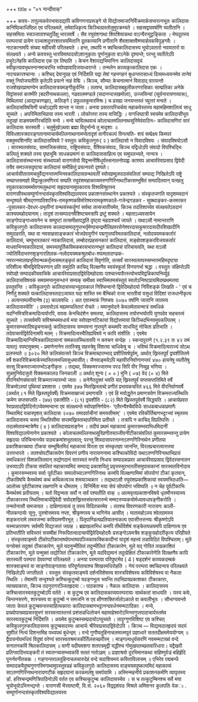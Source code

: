 +++
title = "०१ नान्दीवाक्"

+++
कवय- 
तत्तुल्यकवेरभावादद्यापि कविगणनाप्रसङ्गे यो विद्योत्तमाजानिर्विक्रमार्कसभारत्नभूतः कालिदासः कनिष्ठिकाधिष्ठित एव परिलक्ष्यते, तमेवाधिकृत्य किञ्चित्प्रस्तोतुमुपक्रम्यते । सहस्रद्वयवर्षाणि व्यतीतानि । सहस्रमिताः स्सञ्जाताश्चतुर्दिक्षु भारतवर्षे । सैव रघुवंशगाथा शिवशिवाकथा वाऽन्यैरप्युट्टङ्किता । मेघदूतस्य परम्परायां प्रायेण पञ्चाशदुत्तरशतत्रयमितानि दूतकाव्यानि प्रणीतानि शैवशाक्तवैष्णवार्हतकविपुङ्गवैः । नाटकानामपि संख्या महीयसी परिलक्ष्यते । हन्त, तथापि न क्वचित्कालिदासस्य भूयोऽवतारो नवावतारो वा संलक्ष्यते । अन्ये कवयस्तु भारविमाघादयोंऽशानुकृताः पूर्णानुकृता वाऽनेके दृश्यन्ते; परन्तु व्यतीतेऽपि प्रचुरेऽनेहसि कालिदास एक एव तिष्ठति । 
केचन वैशारद्यभिमानिनः कालिदासद्वयं स्वीकृत्यावभृथस्नानमाचरन्ति स्वोपज्ञवादिजयाध्वरान्ते । तन्मतेन काव्यकृत्कालिदास एकः । नाट्यकारश्चान्यः । कश्चिद् देवानुग्रह एवं निर्दिशति यद्वा तेषां गहनगहनं बुधान्तरासाध्यं दिव्यमध्ययनमेव तानेवं वक्तुं नियोजयतीति कृतेऽपि प्रयत्ने नाहं वेद्मि । किञ्च, सौम्याः केचनात्मानं विवादाद् वारयन्तो राजशेखरप्रामाण्येन कालिदासत्रयमङ्गीकुर्वन्ति । ततश्च, कालिदासबहुलीकरणरसिकाः साम्प्रतिका अनेके विद्वांसस्तं काश्मीरे (बदरीनाथकल्ला), गढवालमण्डले (सदानन्दजखमोला), उज्जयिन्यां (सूर्यनारायणव्यासः), मिथिलायां (आद्याचरणझा), कलिङ्गे ( प्रफुल्लकुमारमिश्रः ) च प्रसह्य जनयन्तस्तं त्र्युत्तरं मन्वते । कालिदासविषयिणी चर्चाऽद्यापि शान्ता न 
जाता। 
अनया प्रसरत्परिचर्चया महाकवेस्तस्य महामहिमशालित्वं साधु सूच्यते । अपरिमिताभिप्राया तस्य भारती । लोकोत्तरा तस्य वासिद्धिः । वागधिष्ठात्री स्वयमेव कालिदासीभूय तदुपज्ञं वाङमयमरीरचदिति मन्ये । मन्ये चावितथवाचं कोलाचलमल्लिनाथसूरिमेवंवादिनः- 
कालिदासगिरां सारं कालिदासः सरस्वती । 
चतुर्मुखोऽथवा ब्रह्मा विदुर्नान्ये तु मादृशाः ॥ 
विविधशास्त्रपारङ्गतानामाचार्यमल्लिनाथानामप्येतादृशं वानीरकल्पं विनत्यति- 
शयं सम्प्रेक्ष्य किमपरं वक्तुमवशिनष्टि कालिदासविषये ? वस्तुतः कविकुलगुरुः( २ ) 
कालिदासो न विवादविषयः । संवादविषयोऽसौ । सारस्वतसंवादः, सामाजिकसंवादः, राष्ट्रियसंवादः, वैश्विकसंवादः, किञ्च यद्विधोऽपि संवादो विपश्चिद्भिः कल्पितुं शक्यते तस्य पृष्ठभूमिः साधकप्रमाणं वा कालिदाससाहित्य एव समुपलभ्यते, नान्यत्र । 
कालिदाससंस्थानस्य संस्थापको वाराणसेयो विद्वन्मनीषिधुर्यस्सनातनोपाह्वः काश्यप आचार्यरेवाप्रसाद द्विवेदी तयैव समञ्जसदृष्ट्या कालिदासं समीक्षितुं प्रयत्नपरो दृश्यते। आचार्यसीतारामचतुर्वेद्यनन्तरमभिनवकालिदासग्रन्थावलीं स्वोपज्ञमूलपाठसंवलितां सम्पाद्य निखिलेऽपि राष्ट्रे सम्प्राप्तसमज्ञो विद्वत्कुलमणिरयं सम्प्रति रघुवंशमहाकाव्यमरुणगिरिनाथटीकासम्भूषितं सम्पादितवान् यत्खलु रघुकारकाव्यमर्मावगमलुब्धानां सहृदयानामुपकाराय विश्वविश्रुतस्य वाराणसीस्थसम्पूर्णानन्दसंस्कृतविश्वविद्यालयस्य प्रकाशनसंस्थानेन प्रकाश्यते । 
संस्कृतजगति यादृशमवदानं सन्दृश्यते श्रीमद्गणपतिशास्त्रि-रामकृष्णकविमोरेश्वररामकृष्णकाले-गजेन्द्रगडकर - सुक्थाङ्कर-करमरकर -पुसालकर-देवधर-प्रभृतीनां ग्रन्थसंस्कर्तॄणां सर्वथा तत्सजातीयमेव, किञ्च तदतिशाय्येव संलक्ष्यतेऽवदानं काश्यपमहोदयानाम्। तादृशं तत्सम्पादनवैशिष्ट्यमत्रापि द्रष्टुं शक्यते । महताऽध्यवसायेन साङ्गोपाङ्गाध्ययनेन च सम्पुष्टां तत्समीक्षापद्धतिं दृष्ट्वा महदाश्चर्यं जायते । यथाऽसौ नामान्तराणि कविकुलगुरोः कालिदासस्य कालदासमातृगुप्तभर्तृमेण्ठचन्द्रमौलिप्रवरसेनेश्वरदासकुमारदासदीपशिखादीनि समुदाहरति, यथा वा नवसाहसाङ्ककारं भोजदेवयुगीनं पद्मगुप्तपरिमलकालिदासं, नलोदययमककर्तारं कालिदासं, चम्पूभारतकारं नवकालिदासं, लम्बोदरप्रहसनकारं कालिदासं, सङ्क्षेपशङ्करविजयकर्तारं माधवाभिनवकालिदासं, समस्यापूर्तिकविमकबरसभारत्नभूतं कालिदासं परिचाययति, यथा वाऽसौ ज्योतिर्विदाभरणशृङ्गारतिलक-नलोदययमकश्रुतबोध-श्यामलादण्डक-नवरत्नमालाप्रभृतिग्रन्थकर्तृत्वसमलङ्कृतं कालिदासं विवृणोति, तत्सर्वं सारस्वततपस्सम्भारमहिमदृष्ट्या परिशील्य श्रीमद्विवेदिचरणान् प्रति समुदेति काचिद् विलक्षणैव स्वयंस्फूर्ता विनयगर्भा श्रद्धा । वस्तुतः संक्षिप्तेऽपि स्वोपज्ञे सम्पादकीयवाचिके आचार्यरेवाप्रसादद्विवेदिमहोदयाः पाश्चात्त्यपौरस्त्योभयविद्वन्निकायनिर्व्यूढं कालिदासविषयकं समग्रमप्यनुसन्धानं सम्यक् समीक्ष्य स्वाभिमतमसंस्तुतं स्वतोऽन्विष्टप्रायमिदम्प्रथमतया प्रस्तुवन्ति । 
कविकुलगुरोः कालिदासस्याभ्युदयकालं निश्चिन्वानो द्विवेदिमहोदयो निर्विशङ्कं लिखति - ' एवं च निर्णेतुं शक्यते यत्कालिदासस्तदाऽजायत यदा शास्ति स्म बैम्बिको राजा भारतीयां वसुधां विदिशां राजधानीकृत्य । अत्यन्तमल्पीयानेष 
(३) 
कालावधिः । अत एवास्माकं निश्चयः २०७० वर्षाणि जातानि जातस्य कालिदासस्येति' । 
प्रस्तावोऽयं मह्यमप्यतितरां रोचते । ममानुमोदने केवलमेतावन्मात्रं समधिकं यदग्निमित्रविक्रमादित्ययोरपि, वयसः केनचिदंशेन समतया, कालिदासस्य तयोरुभयोरपि युगपदेव सहचरत्वं सूच्यते । तत्सर्वमपि सविश्रम्भमवधार्य मया स्वोपज्ञनाटिकायां विद्योत्तमायां किञ्चिदभिनवमुपकल्पितम् । कुमारसम्भवादिषड्रचनाकर्तुः कालिदासस्य सम्भावना गुप्तयुगे कथमपि साधयितुं नोचिता प्रतिभाति । तदेवाचार्यद्विवेदिनामपि मतम् । 
विक्रमादित्यस्यैतिह्यविषये न कापि संशीतिः । एवमेव विक्रमादित्याग्निमित्रकालिदासानां समकालस्थितावपि न कश्चन सन्देहः । स्कन्दपुराणे (१.२.३९ तः ४२ तमं यावत्) स्पष्टमुक्तम् - 
प्रमाणेनानेन 
ततस्त्रिषु सहस्त्रेषु विंशत्या चाधिकेषु च । 
भविष्यं विक्रमादित्यराज्यं सोऽथ प्रलप्स्यते ॥ 
३०२० 
मिते कलिसंवत्सरे किञ्च विक्रमाब्दारम्भाद् प्रशीतिवर्षपूर्वम्, अर्थात् ख्रिस्तपूर्वं द्व्यशीतितमे वर्षे शकारिविक्रमार्कस्यास्तित्वमधिवसुधमासीत्। जैनवाङ्मयेऽपि महावीरनिर्वाणानन्तरं ४७० हायनेषु व्यतीतेषु सत्सु विक्रमराज्यारम्भोऽङ्गीकृतः । तद्यथा, 
विक्कमरज्जारम्भ परउ सिरि वीर निव्वुइ भणिया । 
सुन्नमुनिवेदजुतो विक्कमकालउ जिनकाली ॥ 
अर्थात् शून्य ( = ० ) मुनि ( =७) वेद (= ४) मिते वीरनिर्वाणसंवत्सरे विक्रमराज्यारम्भो जातः । अनेनैतदुक्तं भवति यत् ख्रिस्तपूर्वं सप्तसप्ततिमिते वर्षे विक्रमोऽस्यां पृथिव्यां प्रशशास । एवमेव ३७७ मितख्रिस्ताब्दे प्रणीतं प्रभावकचरितं ४६६ मिते वीरनिर्वाणवर्षे (अर्थात् ८१ मिते ख्रिस्तपूर्ववर्षे) विक्रमसाम्राज्यं प्रमाणयति । एवं हि मयोद्धृतेन प्रमाणत्रयेण विक्रमराज्यस्थितिः क्रमेण सप्तसप्तति - (७७) एकाशीति - (८१) द्व्यशीति - (८२) मिते ख्रिस्तपूर्ववर्षे सिद्ध्यति । आचार्यप्रवरा रेवाप्रसादद्विवेदिनोऽप्येवम्मन्वाना एव संलक्ष्यन्ते स्वोपज्ञनिर्णयेन- 
'एतैरन्यैश्चैवंविधैः साधकबाधकप्रमाणैः स्थितमिदं यन्नास्पृशत् कालिदासः २०७० तमादर्वाचीनां समयसीमाम्' । 
एवमेव रविकीर्तिबाणभट्टाभ्यां स्मृतस्य कालिदासस्य चरमा स्थितिसीमा सप्तमख्रिस्ताब्दपरिमिता प्रतीयते । तत्रापि न काचिद् विप्रतिपत्तिः । 
तदलमेतावन्मात्रेणैव 
( ४ ) 
कालिदासप्रसङ्गेन । तदीयं प्रथमं महाकाव्यं कुमारसम्भवाभिधमिदानीं विश्वविद्यालयेनानेन प्रकाश्यते । कोलाचलमल्लिनाथसूरिप्रणीतसञ्जीवनीटीकासंवलितं कुमारसम्भवन्तु प्रायेण सहृदयाः परिचिन्वन्त्येव पाठ्यक्रमांशभूतत्वात्; परन्तु शिवदासापरनाम्नाऽरुणगिरिनाथेन प्रणीतया प्रकाशिकाख्यया टीकया सम्भूषितमिदं महाकाव्यं विरला एव संस्कृतज्ञा जानन्ति, विरलप्रचारत्वात्तस्या उत्तरभारते । ततश्चोपटीकारूपेण विवरणं प्रणीय नारायणनामा कश्चित्कोविदो यथाऽरुणगिरिनाथाभिप्रायं समधिकतरं विशकलितवान् तद्योगदानं सारस्वतं मनसि निधाय सम्पादकप्रवर आचार्यरेवाप्रसाद द्विवेदस्सनातन उभय्याऽपि टीकया संवलितं महाकाव्यमिदं सम्पाद्य प्रकाशयितुं प्रवृत्तस्सुरभारतीसमुपासकानां सारस्वतविनोदाय । 
कुमारसम्भवस्य सर्वाः पूर्वटीकाः समालोच्याऽरुणगिरिनाथः कामपि विलक्षणामिमां सोपयोगां टीकां कृतवान्, टीकाविषयि कैमर्थक्यं कथं कथिकत्वञ्च शमयाञ्चकार । तद्यथाऽसौ रघुवंशप्रकाशिकायां स्वयमभिदधाति— 
आलोच्य पूर्वटीकाश्च लक्षणानि च धीमताम् । विनिर्मिता मया सेयं सोपयोगा भविष्यति ॥ न चेह पूर्वटीकाभिः कैमर्थक्यं प्रतीयताम् । यतो विद्वन्मता सर्वो न सर्वं पश्यतीति वाक् ॥ 
आत्मवृत्तप्रकाशनविषये धृतमौनस्यास्य टीकाकारस्य स्थितिमाचार्यद्विवेदी त्रयोदशख्रिस्तसंवत्सरारम्भे 
मम्मटरुय्यकयोर्मध्यावधावङ्गीकरोति । 
तन्मतेनासौ 
समजायत । दाक्षिणात्यत्वं तु तस्य विदितचरमेव । 
ततश्च विवरणकारी नारायणः काली-नीलकण्ठयोः सूनुः, पुरुषोत्तमस्य नप्ता, श्रीकृष्णस्य च भागिनेय आसीत् । मातामहोऽस्य श्वेतग्रामस्य शङ्करारामे लब्जजन्मा कविग्रामणीरभूत् । पितृपाण्डित्यप्रतियातनाकल्प एवासीत्तत्तनयः 
श्रीकृष्णोऽपि यस्मान्नारायणः सर्वमपि विद्याजातं जग्राह । ब्रह्मखलाभिधं कमपि तीर्थविशेषं सङ्केतयन्नयमपि दाक्षिणात्य एव प्रतिभातीति सविस्तरं ससमीक्षं निरूपितत्वादाचार्यद्विवेदिमहोदयैः प्रसङ्गोऽयमत्रैव शङ्कुसहोदरीकृत्य परिहीयते । 
संस्कृतवाङ्मये टीकोपटीकाभाष्योपभाष्यपञ्जिकाफक्किकादीनां यादृशं महत्त्वं तन्नाविदितं विपश्चिताम्। मूले यन्त्रोक्तं तदुक्तं टीकाकारेण, मूले यदनुन्मीलितं तदुन्मीलितं टीकाकारेण, मूले यद् गोपितं तत्प्रकाशितं टीकाकारेण, मूले यन्मुक्तं तद्योजितं टीकाकारेण, मूले यदविद्यमानं तदुत्प्रेक्षितं टीकाकारेणेति विलक्षणैव कापि सारस्वती परम्परा देववाण्यां परिलक्ष्यते । अनया परम्परया परिपुष्टमेव 
( 4 ) 
षड्दर्शनं काव्यकदम्बकं शास्त्रवाङ्मयं वा साङ्गोपाङ्गतायाः परिपूर्णतायाश्च शिखरमधिरोहति । नेयं परम्परा क्वचिदन्यत्र परिलक्ष्यते निखिलेऽपि जगतीतले । वस्तुतः संस्कृतवाङ्मये दर्शनविशेषस्य शास्त्रविशेषस्य कविविशेषस्य वा नैकला स्थितिः । तेषामपि सन्दृश्यते कश्चित्कुटुम्बो यदङ्गभूता भवन्ति तदभिप्रायप्रकाशकाः टीकाकाराः, व्याख्याकाराः, किञ्च तदनुरागरञ्जितहृदया ः पाठकाश्च । नैकलः कालिदासः । कालिदासस्य कश्चित्सारस्वतकुटुम्बोऽपि वर्तते । स कुटुम्ब एव कालिदासकाव्यपरम्परायाः सार्थकतां साधयति । यस्य कवेः, चिन्तनसरणेः, शास्त्रस्य वा कुटुम्बो न समजनि स एव क्षीणशक्तिर्जातोऽकाले वा कवलीभूतः । सौभाग्यवन्तो जाताः केवलं कुटुम्बवन्तस्साहित्यकाराः कालिदासबाणभट्टानन्दवर्धनमम्मटादिकाः । मन्ये, प्रख्योपाख्याप्रसरसुभगं सरस्वत्यास्तत्त्वं प्रशंसन्नधिलोचनं महामाहेश्वरोऽभिनवगुप्तपादाचार्यस्तमेव सारस्वतकुटुम्बं निर्दिशति । अयमेव कुटुम्बस्सम्प्रदायोऽप्युच्यते । 
तादृग्गुणविशिष्ट एव कश्चित् कविकुलगुरुकालिदासस्य कुटुम्बसदस्यः आचार्यः श्रीरेवाप्रसादद्विवेदोऽपि । किञ्च — 
विद्यावदातहृदयं सदयं सुशीलं नित्यं दिशन्तमिह पथ्यपथं बुधेन्द्रम् । वन्दे गुणौघतुहिनाचलमात्मपूतं प्रज्ञाध्वरे सततदीक्षममेययोग्यम् ॥ द्वैपायनोपमधियं विदुषां वरेण्यं सारस्वतश्रमजकीर्तिलसच्छरीरम् । माङ्गल्यधुर्यसरणिं नवमम्मटाख्यं वन्दे सनातनकविं श्रितकालिदासम् ॥ वाणी यदीयवशगा शतपत्रमृद्वी यद्धीश्च गोमुखपतच्छतवारिधारा। यद्वैखरी प्रतिगवादिभयङ्करी तं स्वातन्त्र्यसम्भवकविं सततं नतोऽहम् ॥ प्राज्ञाश्रवो दुरभिमानकथा सहिष्णुर्वज्रं बहिर्हृदि पुनर्नवनीतकम्रः । गङ्गान्तरालतुहिनाचलचारुदेहं वन्दे सदाशिवमयं कविताविलासम् ॥ एभिरेव पद्मबन्धैः सम्पादकवैदुष्यगुणगरिमगाथामुपस्तुवन्नहं कविकुलगुरोः कालिदासस्य वाङ्मयवपुष्कल्पमिदं महाकाव्यं साऽरुणगिरिनाथनारायणटीकं सहृदयानां करकमलेषु समर्पयामि । अस्मिन्महनीये प्रकाशनकर्मणि व्यापृतस्य डॉ. हरिश्चन्द्रमणित्रिपाठिनोऽपि वर्तत एव कश्चित्कुटुम्बः कालिदासस्येव । स च तत्कुटुम्बिनश्च सर्वे मया भूयोभूयोऽभिनन्द्यन्ते । 
वाराणसी 
भैरवाष्टमी, 
वि.सं. २०६० 
विद्वद्वशंवदः मिश्रले अमिशनर 
कुलपतिः 
वेळঃ 
. 
सम्पूर्णानन्दसंस्कृतविश्वविद्यालयस्य 